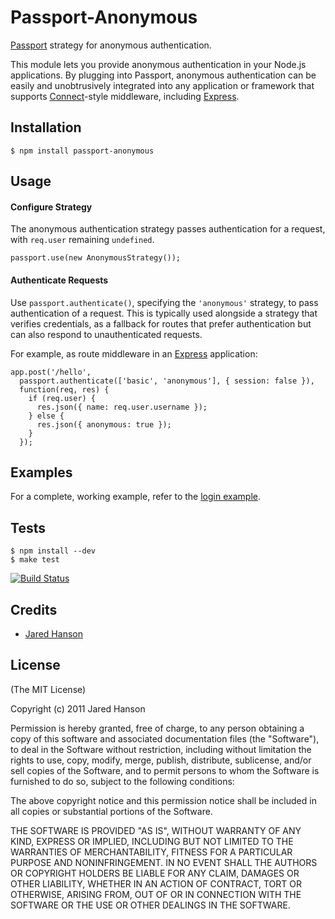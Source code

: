 # Passport-Anonymous

[Passport](http://passportjs.org/) strategy for anonymous authentication.

This module lets you provide anonymous authentication in your Node.js
applications.  By plugging into Passport, anonymous authentication can be easily
and unobtrusively integrated into any application or framework that supports
[Connect](http://www.senchalabs.org/connect/)-style middleware, including
[Express](http://expressjs.com/).

## Installation

    $ npm install passport-anonymous

## Usage

#### Configure Strategy

The anonymous authentication strategy passes authentication for a request,
with `req.user` remaining `undefined`.

    passport.use(new AnonymousStrategy());

#### Authenticate Requests

Use `passport.authenticate()`, specifying the `'anonymous'` strategy, to
pass authentication of a request.  This is typically used alongside a strategy
that verifies credentials, as a fallback for routes that prefer authentication
but can also respond to unauthenticated requests.

For example, as route middleware in an [Express](http://expressjs.com/)
application:

    app.post('/hello', 
      passport.authenticate(['basic', 'anonymous'], { session: false }),
      function(req, res) {
        if (req.user) {
          res.json({ name: req.user.username });
        } else {
          res.json({ anonymous: true });
        }
      });

## Examples

For a complete, working example, refer to the [login example](https://github.com/jaredhanson/passport-anonymous/tree/master/examples/basic).

## Tests

    $ npm install --dev
    $ make test

[![Build Status](https://secure.travis-ci.org/jaredhanson/passport-anonymous.png)](http://travis-ci.org/jaredhanson/passport-anonymous)

## Credits

  - [Jared Hanson](http://github.com/jaredhanson)

## License

(The MIT License)

Copyright (c) 2011 Jared Hanson

Permission is hereby granted, free of charge, to any person obtaining a copy of
this software and associated documentation files (the "Software"), to deal in
the Software without restriction, including without limitation the rights to
use, copy, modify, merge, publish, distribute, sublicense, and/or sell copies of
the Software, and to permit persons to whom the Software is furnished to do so,
subject to the following conditions:

The above copyright notice and this permission notice shall be included in all
copies or substantial portions of the Software.

THE SOFTWARE IS PROVIDED "AS IS", WITHOUT WARRANTY OF ANY KIND, EXPRESS OR
IMPLIED, INCLUDING BUT NOT LIMITED TO THE WARRANTIES OF MERCHANTABILITY, FITNESS
FOR A PARTICULAR PURPOSE AND NONINFRINGEMENT. IN NO EVENT SHALL THE AUTHORS OR
COPYRIGHT HOLDERS BE LIABLE FOR ANY CLAIM, DAMAGES OR OTHER LIABILITY, WHETHER
IN AN ACTION OF CONTRACT, TORT OR OTHERWISE, ARISING FROM, OUT OF OR IN
CONNECTION WITH THE SOFTWARE OR THE USE OR OTHER DEALINGS IN THE SOFTWARE.
